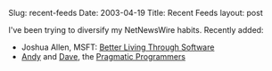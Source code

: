 Slug: recent-feeds
Date: 2003-04-19
Title: Recent Feeds
layout: post

I&#39;ve been trying to diversify my NetNewsWire habits. Recently added:
<ul>
<li>Joshua Allen, MSFT: <a href="http://www.netcrucible.com/blog/">Better Living Through Software</a></li>
<li><a href="http://www.toolshed.com/blog">Andy</a> and <a href="http://pragprog.com/pragdave">Dave</a>, the <a href="http://pragprog.com">Pragmatic Programmers</a></li>
</ul>
